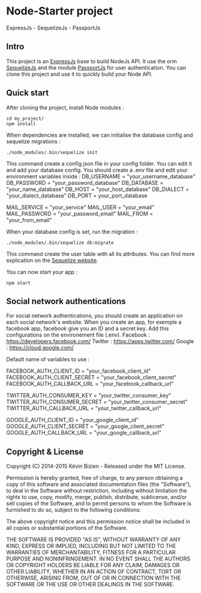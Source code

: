 # Node-Starter project
ExpressJs - SequelizeJs - PassportJs

## Intro

This project is an [ExpressJs](http://expressjs.com/) base to build NodeJs API. It use the orm [SequelizeJs](http://sequelizejs.com/) and the module [PassportJs](http://passportjs.org/) for user authentication.
You can clone this project and use it to quickly build your Node API.

## Quick start

After cloning the project, install Node modules :

```
cd my_project/
npm install
```

When dependencies are installed, we can initialise the database config and sequelize migrations :

```
./node_modules/.bin/sequelize init
```

This command create a config.json file in your config folder. You can edit it and add your database config. You should create a .env file and edit your environment variables inside :
DB_USERNAME = "your_username_database"
DB_PASSWORD = "your_password_database"
DB_DATABASE = "your_name_database"
DB_HOST = "your_host_database"
DB_DIALECT = "your_dialect_database"
DB_PORT = your_port_database

MAIL_SERVICE = "your_service"
MAIL_USER = "your_email"
MAIL_PASSWORD = "your_password_email"
MAIL_FROM = "your_from_email"


When your database config is set, run the migration :

```
./node_modules/.bin/sequelize db:migrate
```

This command create the user table with all its attributes. You can find more explication on the [Sequelize website](http://sequelizejs.com/docs/latest/migrations).

You can now start your app :

```
npm start
```

## Social network authentications

For social network authentications, you should create an application on each social network's website. When you create an app, for exemple a facebook app, facebook give you an ID and a secret key. Add this configurations on the environement file (.env).
Facebook : https://developers.facebook.com/
Twitter :  https://apps.twitter.com/
Google : https://cloud.google.com/

Default name of variables to use :

FACEBOOK_AUTH_CLIENT_ID = "your_facebook_client_id"
FACEBOOK_AUTH_CLIENT_SECRET = "your_facebook_client_secret"
FACEBOOK_AUTH_CALLBACK_URL = "your_facebook_callback_url"

TWITTER_AUTH_CONSUMER_KEY = "your_twitter_consumer_key"
TWITTER_AUTH_CONSUMER_SECRET = "your_twitter_consumer_secret"
TWITTER_AUTH_CALLBACK_URL = "your_twitter_callback_url"

GOOGLE_AUTH_CLIENT_ID = "your_google_client_id"
GOOGLE_AUTH_CLIENT_SECRET = "your_google_client_secret"
GOOGLE_AUTH_CALLBACK_URL = "your_google_callback_url"

## Copyright & License

Copyright (C) 2014-2015 Kévin Bizien - Released under the MIT License.

Permission is hereby granted, free of charge, to any person obtaining a copy of this software and associated documentation files (the "Software"), to deal in the Software without restriction, including without limitation the rights to use, copy, modify, merge, publish, distribute, sublicense, and/or sell copies of the Software, and to permit persons to whom the Software is furnished to do so, subject to the following conditions:

The above copyright notice and this permission notice shall be included in all copies or substantial portions of the Software.

THE SOFTWARE IS PROVIDED "AS IS", WITHOUT WARRANTY OF ANY KIND, EXPRESS OR IMPLIED, INCLUDING BUT NOT LIMITED TO THE WARRANTIES OF MERCHANTABILITY, FITNESS FOR A PARTICULAR PURPOSE AND NONINFRINGEMENT. IN NO EVENT SHALL THE AUTHORS OR COPYRIGHT HOLDERS BE LIABLE FOR ANY CLAIM, DAMAGES OR OTHER LIABILITY, WHETHER IN AN ACTION OF CONTRACT, TORT OR OTHERWISE, ARISING FROM, OUT OF OR IN CONNECTION WITH THE SOFTWARE OR THE USE OR OTHER DEALINGS IN THE SOFTWARE.
